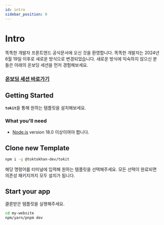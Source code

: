 ```yaml
---
id: intro
sidebar_position: 0
---
```


# Intro

<!-- <iframe
  src="https://codesandbox.io/embed/r96nkh?editorsize=50&amp;amp;fontsize=14&amp;amp;hidedevtools=1&amp;amp;hidenavigation=1&amp;amp;runonclick=1&amp;amp;previewwindow=tests"
  width="100%"
  height="500px"
  allow="accelerometer; ambient-light-sensor; camera; encrypted-media; geolocation; gyroscope; hid; microphone; midi; payment; usb; vr; xr-spatial-tracking"
  sandbox="allow-forms allow-modals allow-popups allow-presentation allow-same-origin allow-scripts"
></iframe> -->

똑똑한 개발자 프론트엔드 공식문서에 오신 것을 환영합니다.
똑똑한 개발자는 2024년 6월 19일 이후로 새로운 방식으로 변경되었습니다.
새로운 방식에 익숙하지 않으신 분들은 아래의 온보딩 세션을 먼저 경험해보세요. <br/>

### [온보딩 세션 바로가기](https://toktokhan-dev-docs.vercel.app/docs/onboarding/new-onboarding/1.%20OVERVIEW)

## Getting Started

<code>**tokit**</code>을 통해 원하는 템플릿을 설치해보세요.

### What you'll need

- [Node.js](https://nodejs.org/en/download/) version 18.0 이상이여야 합니다.

## Clone new Template

```bash
npm i -g @toktokhan-dev/tokit
```

해당 명령어를 터미널에 입력해 원하는 템플릿을 선택해주세요. 모든 선택이 완료되면 의존성 패키지까지 모두 설치가 됩니다.

## Start your app

클론받은 템플릿을 실행해주세요.

```bash
cd my-website
npm/yarn/pnpm dev
```
